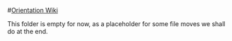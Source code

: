 #[Orientation Wiki](../../../../../wiki/Orientation-map)

This folder is empty for now, as a placeholder for some file moves we shall do at the end.
